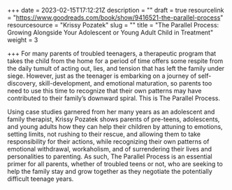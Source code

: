 +++
date = 2023-02-15T17:12:21Z
description = ""
draft = true
resourcelink = "https://www.goodreads.com/book/show/9416521-the-parallel-process"
resourcesource = "Krissy Pozatek"
slug = ""
title = "The Parallel Process: Growing Alongside Your Adolescent or Young Adult Child in Treatment"
weight = 3

+++
For many parents of troubled teenagers, a therapeutic program that takes the child from the home for a period of time offers some respite from the daily tumult of acting out, lies, and tension that has left the family under siege. However, just as the teenager is embarking on a journey of self-discovery, skill-development, and emotional maturation, so parents too need to use this time to recognize that their own patterns may have contributed to their family’s downward spiral. This is The Parallel Process.

Using case studies garnered from her many years as an adolescent and family therapist, Krissy Pozatek shows parents of pre-teens, adolescents, and young adults how they can help their children by attuning to emotions, setting limits, not rushing to their rescue, and allowing them to take responsibility for their actions, while recognizing their own patterns of emotional withdrawal, workaholism, and of surrendering their lives and personalities to parenting. As such, The Parallel Process is an essential primer for all parents, whether of troubled teens or not, who are seeking to help the family stay and grow together as they negotiate the potentially difficult teenage years.